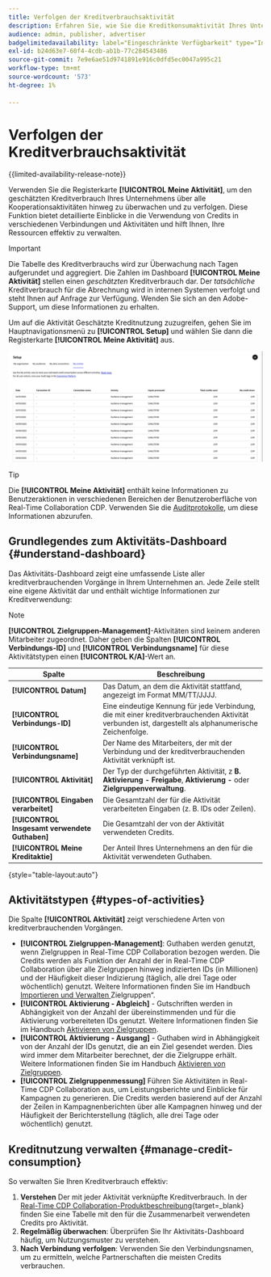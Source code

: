 ```yaml
---
title: Verfolgen der Kreditverbrauchsaktivität
description: Erfahren Sie, wie Sie die Kreditkonsumaktivität Ihres Unternehmens in Real-Time CDP Collaboration verfolgen.
audience: admin, publisher, advertiser
badgelimitedavailability: label="Eingeschränkte Verfügbarkeit" type="Informative" url="https://helpx.adobe.com/legal/product-descriptions/real-time-customer-data-platform-collaboration.html newtab=true"
exl-id: b24d63e7-60f4-4cdb-ab1b-77c284543486
source-git-commit: 7e9e6ae51d9741891e916c0dfd5ec0047a995c21
workflow-type: tm+mt
source-wordcount: '573'
ht-degree: 1%

---
```


# Verfolgen der Kreditverbrauchsaktivität

{{limited-availability-release-note}}

Verwenden Sie die Registerkarte **[!UICONTROL Meine Aktivität]**, um den geschätzten Kreditverbrauch Ihres Unternehmens über alle Kooperationsaktivitäten hinweg zu überwachen und zu verfolgen. Diese Funktion bietet detaillierte Einblicke in die Verwendung von Credits in verschiedenen Verbindungen und Aktivitäten und hilft Ihnen, Ihre Ressourcen effektiv zu verwalten.

>[!IMPORTANT]
>
>Die Tabelle des Kreditverbrauchs wird zur Überwachung nach Tagen aufgerundet und aggregiert. Die Zahlen im Dashboard **[!UICONTROL Meine Aktivität]** stellen einen *geschätzten* Kreditverbrauch dar. Der *tatsächliche* Kreditverbrauch für die Abrechnung wird in internen Systemen verfolgt und steht Ihnen auf Anfrage zur Verfügung. Wenden Sie sich an den Adobe-Support, um diese Informationen zu erhalten.

Um auf die Aktivität Geschätzte Kreditnutzung zuzugreifen, gehen Sie im Hauptnavigationsmenü zu **[!UICONTROL Setup]** und wählen Sie dann die Registerkarte **[!UICONTROL Meine Aktivität]** aus.

![Mein Aktivitäts-Dashboard mit Details zum Kreditverbrauch](/help/assets/setup/my-activity-credits/activity-dashboard.png)

>[!TIP]
>
>Die **[!UICONTROL Meine Aktivität]** enthält keine Informationen zu Benutzeraktionen in verschiedenen Bereichen der Benutzeroberfläche von Real-Time Collaboration CDP. Verwenden Sie die [Auditprotokolle](/help/guide/setup/audit-logs.md), um diese Informationen abzurufen.

## Grundlegendes zum Aktivitäts-Dashboard {#understand-dashboard}

Das Aktivitäts-Dashboard zeigt eine umfassende Liste aller kreditverbrauchenden Vorgänge in Ihrem Unternehmen an. Jede Zeile stellt eine eigene Aktivität dar und enthält wichtige Informationen zur Kreditverwendung:

>[!NOTE]
>
>**[!UICONTROL Zielgruppen-Management]**-Aktivitäten sind keinem anderen Mitarbeiter zugeordnet. Daher geben die Spalten **[!UICONTROL Verbindungs-ID]** und **[!UICONTROL Verbindungsname]** für diese Aktivitätstypen einen **[!UICONTROL K/A]**-Wert an.

| Spalte | Beschreibung |
|------------|--------------|
| **[!UICONTROL Datum]** | Das Datum, an dem die Aktivität stattfand, angezeigt im Format MM/TT/JJJJ. |
| **[!UICONTROL Verbindungs-ID]** | Eine eindeutige Kennung für jede Verbindung, die mit einer kreditverbrauchenden Aktivität verbunden ist, dargestellt als alphanumerische Zeichenfolge. |
| **[!UICONTROL Verbindungsname]** | Der Name des Mitarbeiters, der mit der Verbindung und der kreditverbrauchenden Aktivität verknüpft ist. |
| **[!UICONTROL Aktivität]** | Der Typ der durchgeführten Aktivität, z **B. Aktivierung - Freigabe**, **Aktivierung -** oder **Zielgruppenverwaltung**. |
| **[!UICONTROL Eingaben verarbeitet]** | Die Gesamtzahl der für die Aktivität verarbeiteten Eingaben (z. B. IDs oder Zeilen). |
| **[!UICONTROL Insgesamt verwendete Guthaben]** | Die Gesamtzahl der von der Aktivität verwendeten Credits. |
| **[!UICONTROL Meine Kreditaktie]** | Der Anteil Ihres Unternehmens an den für die Aktivität verwendeten Guthaben. |

{style="table-layout:auto"}

## Aktivitätstypen {#types-of-activities}

Die Spalte **[!UICONTROL Aktivität]** zeigt verschiedene Arten von kreditverbrauchenden Vorgängen.

* **[!UICONTROL Zielgruppen-Management]**: Guthaben werden genutzt, wenn Zielgruppen in Real-Time CDP Collaboration bezogen werden. Die Credits werden als Funktion der Anzahl der in Real-Time CDP Collaboration über alle Zielgruppen hinweg indizierten IDs (in Millionen) und der Häufigkeit dieser Indizierung (täglich, alle drei Tage oder wöchentlich) genutzt. Weitere Informationen finden Sie im Handbuch [Importieren und Verwalten ](/help/guide/setup/onboard-audiences.md) Zielgruppen“.
* **[!UICONTROL Aktivierung - Abgleich]** - Gutschriften werden in Abhängigkeit von der Anzahl der übereinstimmenden und für die Aktivierung vorbereiteten IDs genutzt. Weitere Informationen finden Sie im Handbuch [Aktivieren von Zielgruppen](/help/guide/collaborate/activate.md).
* **[!UICONTROL Aktivierung - Ausgang]** - Guthaben wird in Abhängigkeit von der Anzahl der IDs genutzt, die an ein Ziel gesendet werden. Dies wird immer dem Mitarbeiter berechnet, der die Zielgruppe erhält. Weitere Informationen finden Sie im Handbuch [Aktivieren von Zielgruppen](/help/guide/collaborate/activate.md).
* **[!UICONTROL Zielgruppenmessung]** Führen Sie Aktivitäten in Real-Time CDP Collaboration aus, um Leistungsberichte und Einblicke für Kampagnen zu generieren. Die Credits werden basierend auf der Anzahl der Zeilen in Kampagnenberichten über alle Kampagnen hinweg und der Häufigkeit der Berichterstellung (täglich, alle drei Tage oder wöchentlich) genutzt.

## Kreditnutzung verwalten {#manage-credit-consumption}

So verwalten Sie Ihren Kreditverbrauch effektiv:

1. **Verstehen** Der mit jeder Aktivität verknüpfte Kreditverbrauch. In der [Real-Time CDP Collaboration-Produktbeschreibung](https://helpx.adobe.com/legal/product-descriptions/real-time-customer-data-platform-collaboration.html){target=_blank} finden Sie eine Tabelle mit den für die Zusammenarbeit verwendeten Credits pro Aktivität.
2. **Regelmäßig überwachen**: Überprüfen Sie Ihr Aktivitäts-Dashboard häufig, um Nutzungsmuster zu verstehen.
3. **Nach Verbindung verfolgen**: Verwenden Sie den Verbindungsnamen, um zu ermitteln, welche Partnerschaften die meisten Credits verbrauchen.

<!--

## Pagination and navigation

The activity list is paginated to improve performance and readability. Use the navigation controls at the bottom of the table to move between pages and adjust how many records you can view at once.

-->
